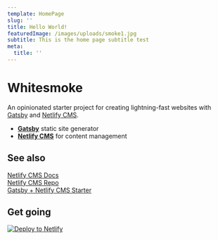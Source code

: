 ```yaml
---
template: HomePage
slug: ''
title: Hello World!
featuredImage: /images/uploads/smoke1.jpg
subtitle: This is the home page subtitle test
meta:
  title: ''
---
```


# Whitesmoke

An opinionated starter project for creating lightning-fast websites with [Gatsby](https://gatsbyjs.org) and [Netlify CMS](https://netlifycms.org).

- **[Gatsby](https://gatsbyjs.org)** static site generator
- **[Netlify CMS](https://github.com/netlify/netlify-cms)** for content management

## See also

[Netlify CMS Docs](https://www.netlifycms.org/docs/)  
[Netlify CMS Repo](https://github.com/netlify/netlify-cms)  
[Gatsby + Netlify CMS Starter](https://github.com/AustinGreen/gatsby-starter-netlify-cms)

## Get going

[![Deploy to Netlify](https://www.netlify.com/img/deploy/button.svg)](https://app.netlify.com/start/deploy?repository=https://github.com/thriveweb/whitesmoke&stack=cms)
